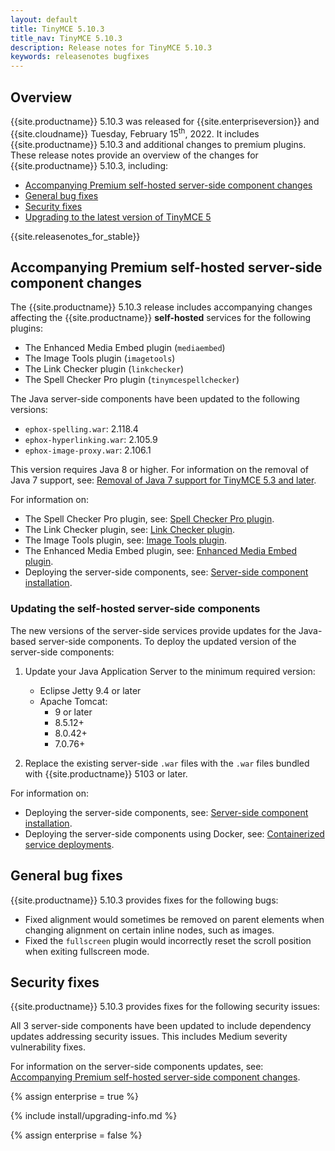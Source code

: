 ```yaml
---
layout: default
title: TinyMCE 5.10.3
title_nav: TinyMCE 5.10.3
description: Release notes for TinyMCE 5.10.3
keywords: releasenotes bugfixes
---
```


## Overview

{{site.productname}} 5.10.3 was released for {{site.enterpriseversion}} and {{site.cloudname}} Tuesday, February 15<sup>th</sup>, 2022. It includes {{site.productname}} 5.10.3 and additional changes to premium plugins. These release notes provide an overview of the changes for {{site.productname}} 5.10.3, including:

- [Accompanying Premium self-hosted server-side component changes](#accompanyingpremiumself-hostedserver-sidecomponentchanges)
- [General bug fixes](#generalbugfixes)
- [Security fixes](#securityfixes)
- [Upgrading to the latest version of TinyMCE 5](#upgradingtothelatestversionoftinymce5)

{{site.releasenotes_for_stable}}

## Accompanying Premium self-hosted server-side component changes

The {{site.productname}} 5.10.3 release includes accompanying changes affecting the {{site.productname}} **self-hosted** services for the following plugins:

- The Enhanced Media Embed plugin (`mediaembed`)
- The Image Tools plugin (`imagetools`)
- The Link Checker plugin (`linkchecker`)
- The Spell Checker Pro plugin (`tinymcespellchecker`)

The Java server-side components have been updated to the following versions:

- `ephox-spelling.war`: 2.118.4
- `ephox-hyperlinking.war`: 2.105.9
- `ephox-image-proxy.war`: 2.106.1

This version requires Java 8 or higher. For information on the removal of Java 7 support, see: [Removal of Java 7 support for TinyMCE 5.3 and later]({{site.baseurl}}/release-notes/release-notes53/#removalofjava7support).

For information on:

- The Spell Checker Pro plugin, see: [Spell Checker Pro plugin]({{site.baseurl}}/plugins/premium/tinymcespellchecker/).
- The Link Checker plugin, see: [Link Checker plugin]({{site.baseurl}}/plugins/premium/linkchecker/).
- The Image Tools plugin, see: [Image Tools plugin]({{site.baseurl}}/plugins/opensource/imagetools/).
- The Enhanced Media Embed plugin, see: [Enhanced Media Embed plugin]({{site.baseurl}}/plugins/premium/mediaembed/).
- Deploying the server-side components, see: [Server-side component installation]({{site.baseurl}}/enterprise/server/).

### Updating the self-hosted server-side components

The new versions of the server-side services provide updates for the Java-based server-side components. To deploy the updated version of the server-side components:

1. Update your Java Application Server to the minimum required version:

    - Eclipse Jetty 9.4 or later
    - Apache Tomcat:
        - 9 or later
        - 8.5.12+
        - 8.0.42+
        - 7.0.76+

2. Replace the existing server-side `.war` files with the `.war` files bundled with {{site.productname}} 5103 or later.

For information on:

- Deploying the server-side components, see: [Server-side component installation]({{site.baseurl}}/enterprise/server/).
- Deploying the server-side components using Docker, see: [Containerized service deployments]({{site.baseurl}}/enterprise/server/dockerservices/).

## General bug fixes

{{site.productname}} 5.10.3 provides fixes for the following bugs:

- Fixed alignment would sometimes be removed on parent elements when changing alignment on certain inline nodes, such as images.
- Fixed the `fullscreen` plugin would incorrectly reset the scroll position when exiting fullscreen mode.

## Security fixes

{{site.productname}} 5.10.3 provides fixes for the following security issues:

All 3 server-side components have been updated to include dependency updates addressing security issues. This includes Medium severity vulnerability fixes.

For information on the server-side components updates, see: [Accompanying Premium self-hosted server-side component changes](#accompanyingpremiumself-hostedserver-sidecomponentchanges).

{% assign enterprise = true %}

{% include install/upgrading-info.md %}

{% assign enterprise = false %}
